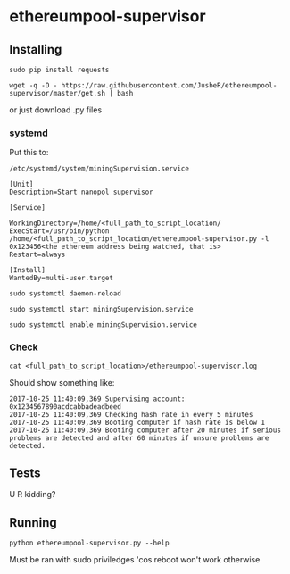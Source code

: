 # ethereumpool-supervisor

## Installing

`sudo pip install requests`

`wget -q -O - https://raw.githubusercontent.com/JusbeR/ethereumpool-supervisor/master/get.sh | bash`

or just download .py files

### systemd
Put this to:

`/etc/systemd/system/miningSupervision.service`
```
[Unit]
Description=Start nanopol supervisor

[Service]

WorkingDirectory=/home/<full_path_to_script_location/
ExecStart=/usr/bin/python /home/<full_path_to_script_location/ethereumpool-supervisor.py -l 0x123456<the ethereum address being watched, that is>
Restart=always

[Install]
WantedBy=multi-user.target
```
`sudo systemctl daemon-reload`

`sudo systemctl start miningSupervision.service`

`sudo systemctl enable miningSupervision.service`

### Check
`cat <full_path_to_script_location>/ethereumpool-supervisor.log`

Should show something like:
```
2017-10-25 11:40:09,369 Supervising account: 0x1234567890acdcabbadeadbeed
2017-10-25 11:40:09,369 Checking hash rate in every 5 minutes
2017-10-25 11:40:09,369 Booting computer if hash rate is below 1
2017-10-25 11:40:09,369 Booting computer after 20 minutes if serious problems are detected and after 60 minutes if unsure problems are detected.
```

## Tests

U R kidding?

## Running

`python ethereumpool-supervisor.py --help`

Must be ran with sudo priviledges 'cos reboot won't work otherwise